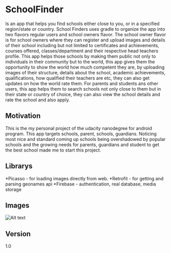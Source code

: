 # SchoolFinder
Is an app that helps you find schools either close to you, or in a specified region/state or country. School Finders uses gradle to organize 
the app into two flavors regular users and school owners flavor. The school owner flavor is for school owners where they can register and upload images
and details of their school including but not limited to certificates and achievements, courses offered, classes/department and their respective head teachers profile.
This app helps those schools 
by making them public not only to individuals in their community but to the world, this app gives them the opportunity to show the world how much 
competent they are, by uploading images of their structure, details about the school, academic achievements, qualifications, how qualified their
teachers are etc, they can also get updates on how the world rate them. For parents and students ans other users, this app helps them to search schools not only close to them but in their state or country of
choice, they can also view the school details and rate the school and also apply.

## Motivation
This is the my personal project of the udacity nanodegree for android program. This app targets schools, parent, schools, guardians. 
Noticing most nice and standard coming up schools being overshadowed by popular schools and the growing needs for parents, guardians and
student to get the best school made me to start this project.

## Librarys
*Picasso - for loading images directly from web.
*Retrofit - for getting and parsing geonames api
*Firebase - authentication, real database, media storage

## Images
![Alt text](relative/path/to/img.jpg?raw=true "Title")

## Version 
1.0
